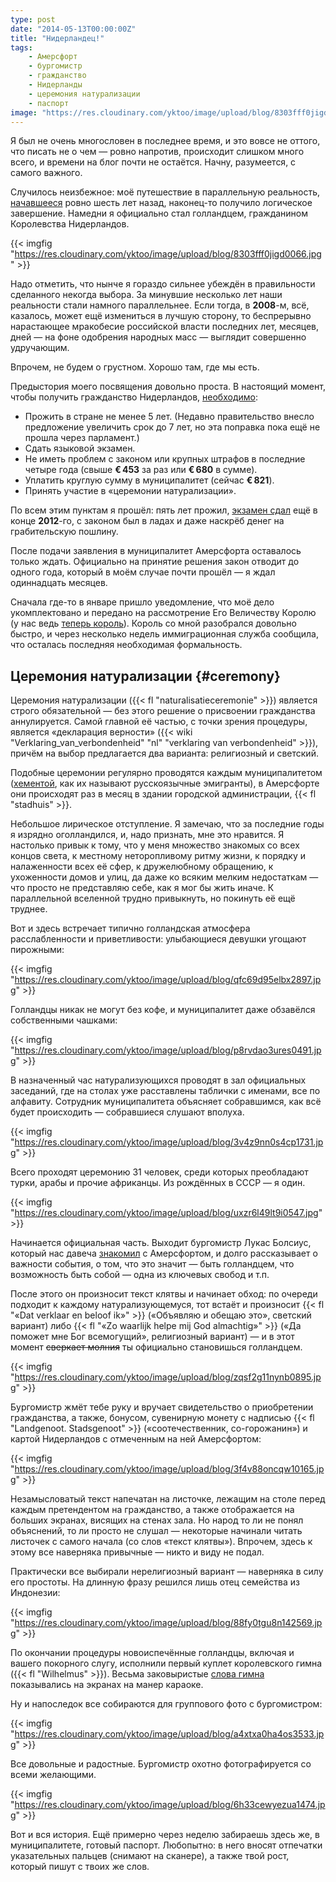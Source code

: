 ```yaml
---
type: post
date: "2014-05-13T00:00:00Z"
title: "Нидерландец!"
tags:
    - Амерсфорт
    - бургомистр
    - гражданство
    - Нидерланды
    - церемония натурализации
    - паспорт
image: "https://res.cloudinary.com/yktoo/image/upload/blog/8303fff0jigd0066.jpg"
---
```


Я был не очень многословен в последнее время, и это вовсе не оттого, что писать не о чем — ровно напротив, происходит слишком много всего, и времени на блог почти не остаётся. Начну, разумеется, с самого важного.

Случилось неизбежное: моё путешествие в параллельную реальность, [начавшееся](0001) ровно шесть лет назад, наконец-то получило логическое завершение. Намедни я официально стал голландцем, гражданином Королевства Нидерландов.

{{< imgfig "https://res.cloudinary.com/yktoo/image/upload/blog/8303fff0jigd0066.jpg" >}}

<!--more-->

Надо отметить, что нынче я гораздо сильнее убеждён в правильности сделанного некогда выбора. За минувшие несколько лет наши реальности стали намного параллельнее. Если тогда, в **2008**-м, всё, казалось, может ещё измениться в лучшую сторону, то беспрерывно нарастающее мракобесие российской власти последних лет, месяцев, дней — на фоне одобрения народных масс — выглядит совершенно удручающим.

Впрочем, не будем о грустном. Хорошо там, где мы есть.

Предыстория моего посвящения довольно проста. В настоящий момент, чтобы получить гражданство Нидерландов, [необходимо](http://www.rijksoverheid.nl/onderwerpen/nederlandse-nationaliteit/nederlander-worden):

* Прожить в стране не менее 5 лет. (Недавно правительство внесло предложение увеличить срок до 7 лет, но эта поправка пока ещё не прошла через парламент.)
* Сдать языковой экзамен.
* Не иметь проблем с законом или крупных штрафов в последние четыре года (свыше **€ 453** за раз или **€ 680** в сумме).
* Уплатить круглую сумму в муниципалитет (сейчас **€ 821**).
* Принять участие в «церемонии натурализации».

По всем этим пунктам я прошёл: пять лет прожил, [экзамен сдал](0187) ещё в конце **2012**-го, с законом был в ладах и даже наскрёб денег на грабительскую пошлину.

После подачи заявления в муниципалитет Амерсфорта оставалось только ждать. Официально на принятие решения закон отводит до одного года, который в моём случае почти прошёл — я ждал одиннадцать месяцев.

Сначала где-то в январе пришло уведомление, что моё дело укомплектовано и передано на рассмотрение Его Величеству Королю (у нас ведь [теперь король](0184)). Король со мной разобрался довольно быстро, и через несколько недель иммиграционная служба сообщила, что осталась последняя необходимая формальность.

## Церемония натурализации {#ceremony}

Церемония натурализации ({{< fl "naturalisatieceremonie" >}}) является строго обязательной — без этого решение о присвоении гражданства аннулируется. Самой главной её частью, с точки зрения процедуры, является «декларация верности» ({{< wiki "Verklaring_van_verbondenheid" "nl" "verklaring van verbondenheid" >}}), причём на выбор предлагается два варианта: религиозный и светский.

Подобные церемонии регулярно проводятся каждым муниципалитетом ([хементой](/glossary/gemeente), как их называют русскоязычные эмигранты), в Амерсфорте они происходят раз в месяц в здании городской администрации, {{< fl "stadhuis" >}}.

Небольшое лирическое отступление. Я замечаю, что за последние годы я изрядно оголландился, и, надо признать, мне это нравится. Я настолько привык к тому, что у меня множество знакомых со всех концов света, к местному неторопливому ритму жизни, к порядку и налаженности всех её сфер, к дружелюбному обращению, к ухоженности домов и улиц, да даже ко всяким мелким недостаткам — что просто не представляю себе, как я мог бы жить иначе. К параллельной вселенной трудно привыкнуть, но покинуть её ещё труднее.

Вот и здесь встречает типично голландская атмосфера расслабленности и приветливости: улыбающиеся девушки угощают пирожными:

{{< imgfig "https://res.cloudinary.com/yktoo/image/upload/blog/qfc69d95elbx2897.jpg" >}}

Голландцы никак не могут без кофе, и муниципалитет даже обзавёлся собственными чашками:

{{< imgfig "https://res.cloudinary.com/yktoo/image/upload/blog/p8rvdao3ures0491.jpg" >}}

В назначенный час натурализующихся проводят в зал официальных заседаний, где на столах уже расставлены таблички с именами, все по алфавиту. Сотрудник муниципалитета объясняет собравшимся, как всё будет происходить — собравшиеся слушают вполуха.

{{< imgfig "https://res.cloudinary.com/yktoo/image/upload/blog/3v4z9nn0s4cp1731.jpg" >}}

Всего проходят церемонию 31 человек, среди которых преобладают турки, арабы и прочие африканцы. Из рождённых в СССР — я один.

{{< imgfig "https://res.cloudinary.com/yktoo/image/upload/blog/uxzr6l49lt9i0547.jpg" >}}

Начинается официальная часть. Выходит бургомистр Лукас Болсиус, который нас давеча [знакомил](0173) с Амерсфортом, и долго рассказывает о важности события, о том, что это значит — быть голландцем, что возможность быть собой — одна из ключевых свобод и т.п.

После этого он произносит текст клятвы и начинает обход: по очереди подходит к каждому натурализующемуся, тот встаёт и произносит {{< fl "«Dat verklaar en beloof ik»" >}} («Объявляю и обещаю это», светский вариант) либо {{< fl "«Zo waarlijk helpe mij God almachtig»" >}} («Да поможет мне Бог всемогущий», религиозный вариант) — и в этот момент ~~сверкает молния~~ ты официально становишься голландцем.

{{< imgfig "https://res.cloudinary.com/yktoo/image/upload/blog/zqsf2g11nynb0895.jpg" >}}

Бургомистр жмёт тебе руку и вручает свидетельство о приобретении гражданства, а также, бонусом, сувенирную монету с надписью {{< fl "Landgenoot. Stadsgenoot" >}} («соотечественник, со-горожанин») и картой Нидерландов с отмеченным на ней Амерсфортом:

{{< imgfig "https://res.cloudinary.com/yktoo/image/upload/blog/3f4v88oncqw10165.jpg" >}}

Незамысловатый текст напечатан на листочке, лежащим на столе перед каждым претендентом на гражданство, а также отображается на больших экранах, висящих на стенах зала. Но народ то ли не понял объяснений, то ли просто не слушал — некоторые начинали читать листочек с самого начала (со слов «текст клятвы»). Впрочем, здесь к этому все наверняка привычные — никто и виду не подал.

Практически все выбирали нерелигиозный вариант — наверняка в силу его простоты. На длинную фразу решился лишь отец семейства из Индонезии:

{{< imgfig "https://res.cloudinary.com/yktoo/image/upload/blog/88fy0tgu8n142569.jpg" >}}

По окончании процедуры новоиспечённые голландцы, включая и вашего покорного слугу, исполнили первый куплет королевского гимна ({{< fl "Wilhelmus" >}}). Весьма заковыристые [слова гимна](https://www.youtube.com/watch?v=nTXxFhWllm0) показывались на экранах на манер караоке.

Ну и напоследок все собираются для группового фото с бургомистром:

{{< imgfig "https://res.cloudinary.com/yktoo/image/upload/blog/a4xtxa0ha4os3533.jpg" >}}

Все довольные и радостные. Бургомистр охотно фотографируется со всеми желающими.

{{< imgfig "https://res.cloudinary.com/yktoo/image/upload/blog/6h33cewyezua1474.jpg" >}}

Вот и вся история. Ещё примерно через неделю забираешь здесь же, в муниципалитете, готовый паспорт. Любопытно: в него вносят отпечатки указательных пальцев (снимают на сканере), а также твой рост, который пишут с твоих же слов.
